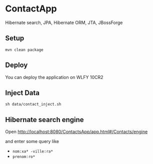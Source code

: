 # ContactApp
Hibernate search, JPA, Hibernate ORM, JTA, JBossForge




## Setup 

`mvn clean package`

## Deploy

You can deploy the application on WLFY 10CR2 

## Inject Data 

`sh data/contact_inject.sh`

## Hibernate search engine

Open <http://localhost:8080/ContactsApp/app.html#/Contacts/engine>

and enter some query like 

 * `nom:xa* -ville:ra*`
 * `prenom:ro*`
 


